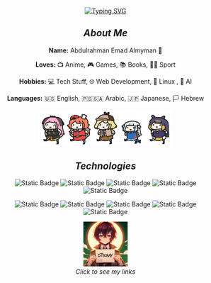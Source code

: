 <div align="center">

[![Typing SVG](https://readme-typing-svg.demolab.com?font=Fira+Code&duration=3000&color=F4C9DC&center=true&vCenter=true&multiline=true&repeat=false&random=false&width=435&height=100&lines=Yahallo+~+Welcome+to+my+github+%F0%9F%8C%9F)](https://git.io/typing-svg)
## *About Me*

**Name:** Abdulrahman Emad Almyman 👋  

**Loves:** 📺 Anime, 🎮 Games, 📚 Books, 🏃‍♂️ Sport

**Hobbies:** 💻 Tech Stuff, 🌐 Web Development, 🐧 Linux , 🤖 AI 

**Languages:** 🇺🇸 English, 🇵🇸🇸🇦 Arabic, 🇯🇵 Japanese, 🏳️ Hebrew  

<p align="center">
  <img src="https://raw.githubusercontent.com/PurpleHallos/PurpleHallos/main/assets/parade.webp" width="300px" alt="Parade"/>
</p>

## ***Technologies***

![Static Badge](https://img.shields.io/badge/HTML5-%23E34F26?style=flat&logo=html5&logoColor=white)
![Static Badge](https://img.shields.io/badge/CSS3-%231572B6?style=flat&logo=css3&logoColor=white)
![Static Badge](https://img.shields.io/badge/JavaScript-%23F7DF1E?style=flat&logo=javascript&logoColor=black)
![Static Badge](https://img.shields.io/badge/Wordpress-%2321759B?style=flat&logo=wordpress)
![Static Badge](https://img.shields.io/badge/python-%23F7DF1E?style=flat&logo=python&logoColor=ffdd54)

![Static Badge](https://img.shields.io/badge/Github-%23181717?style=flat&logo=github)
![Static Badge](https://img.shields.io/badge/Ansible-%23EE0000?style=flat&logo=ansible)
![Static Badge](https://img.shields.io/badge/Linux-%23FCC624?style=flat&logo=linux&logoColor=black)
![Static Badge](https://img.shields.io/badge/virtualbox-%23183A61?style=flat&logo=virtualbox&logoColor=white)
![Static Badge](https://img.shields.io/badge/Docker-%232496ED?style=flat&logo=docker&logoColor=white)





<p align="center">
  <a href="https://python01100100.github.io/MyBetaCV/#" target="_blank">
    <img src="https://raw.githubusercontent.com/PYTHON01100100/PYTHON01100100/main/assets/username.jpg" width="20%" alt="Username"/>
  </a>
  <br>
  <em>Click to see my links</em>
</p>


</div>

